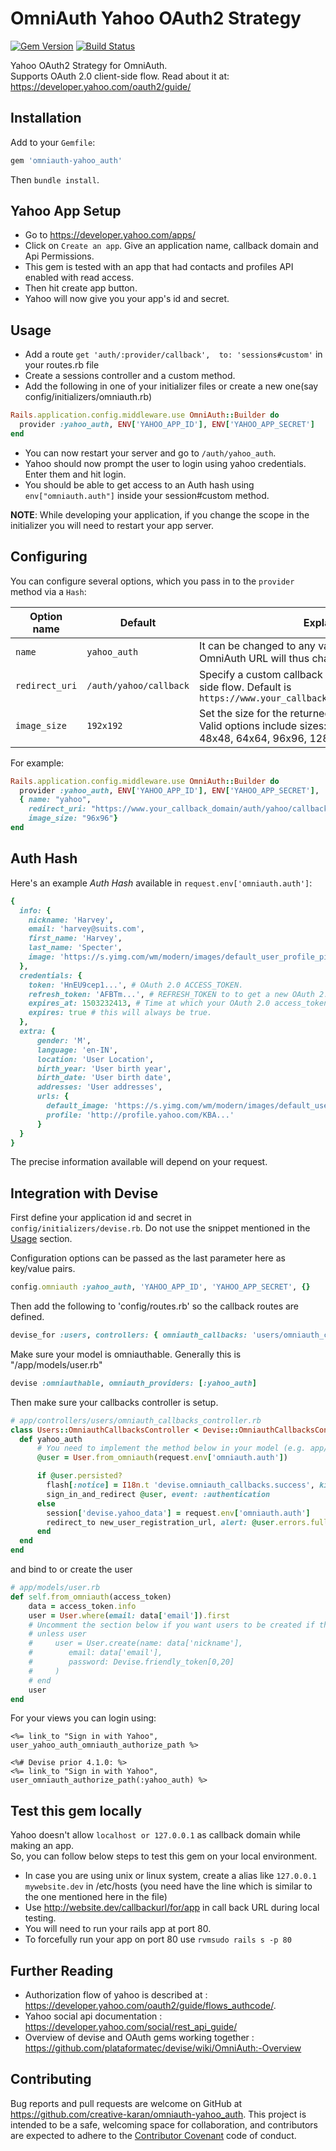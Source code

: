 # OmniAuth Yahoo OAuth2 Strategy
[![Gem Version](https://badge.fury.io/rb/omniauth-yahoo_auth.svg)](https://badge.fury.io/rb/omniauth-yahoo_auth)
[![Build Status](https://travis-ci.org/creative-karan/omniauth-yahoo_auth.svg?branch=master)](https://travis-ci.org/creative-karan/omniauth-yahoo_auth)

Yahoo OAuth2 Strategy for OmniAuth. <br>
Supports OAuth 2.0 client-side flow. Read about it at: https://developer.yahoo.com/oauth2/guide/

## Installation

Add to your `Gemfile`:

```ruby
gem 'omniauth-yahoo_auth'
```

Then `bundle install`.

## Yahoo App Setup
* Go to https://developer.yahoo.com/apps/
* Click on `Create an app`. Give an application name, callback domain and Api Permissions.
* This gem is tested with an app that had contacts and profiles API enabled with read access.
* Then hit create app button.
* Yahoo will now give you your app's id and secret.

## Usage

* Add a route `get 'auth/:provider/callback',  to: 'sessions#custom'` in your routes.rb file
* Create a sessions controller and a custom method.
* Add the following in one of your initializer files or create a new one(say config/initializers/omniauth.rb)
```ruby
Rails.application.config.middleware.use OmniAuth::Builder do
  provider :yahoo_auth, ENV['YAHOO_APP_ID'], ENV['YAHOO_APP_SECRET']
end
```
* You can now restart your server and go to `/auth/yahoo_auth`.
* Yahoo should now prompt the user to login using yahoo credentials. Enter them and hit login.
* You should be able to get access to an Auth hash using `env["omniauth.auth"]` inside your session#custom method.

**NOTE**: While developing your application, if you change the scope in the initializer you will need to restart your app server.

## Configuring

You can configure several options, which you pass in to the `provider` method via a `Hash`:

Option name | Default | Explanation
--- | --- | ---
`name` | `yahoo_auth` | It can be changed to any value, for example `yahoo`. The OmniAuth URL will thus change to /auth/yahoo .
`redirect_uri` | `/auth/yahoo/callback` | Specify a custom callback URL used during the server-side flow. Default is `https://www.your_callback_domain/auth/yahoo/callback`
`image_size` | `192x192` | Set the size for the returned image in the auth hash. Valid options include sizes: 16x16, 24x24, 32x32, 48x48, 64x64, 96x96, 128x128, 192x192

For example:

```ruby
Rails.application.config.middleware.use OmniAuth::Builder do
  provider :yahoo_auth, ENV['YAHOO_APP_ID'], ENV['YAHOO_APP_SECRET'],
  { name: "yahoo",
    redirect_uri: "https://www.your_callback_domain/auth/yahoo/callback",
    image_size: "96x96"}
end
```

## Auth Hash

Here's an example *Auth Hash* available in `request.env['omniauth.auth']`:

```ruby
{
  info: {
    nickname: 'Harvey',
    email: 'harvey@suits.com',
    first_name: 'Harvey',
    last_name: 'Specter',
    image: 'https://s.yimg.com/wm/modern/images/default_user_profile_pic_192.png',
  },
  credentials: {
    token: 'HnEU9cep1...', # OAuth 2.0 ACCESS_TOKEN.
    refresh_token: 'AFBTm...', # REFRESH_TOKEN to to get a new OAuth 2.0 access_token when the previous one expires.
    expires_at: 1503232413, # Time at which your OAuth 2.0 access_token expires.
    expires: true # this will always be true.
  },
  extra: {
      gender: 'M',
      language: 'en-IN',
      location: 'User Location',
      birth_year: 'User birth year',
      birth_date: 'User birth date',
      addresses: 'User addresses',
      urls: {
        default_image: 'https://s.yimg.com/wm/modern/images/default_user_profile_pic_192.png',
        profile: 'http://profile.yahoo.com/KBA...'
      }
  }
}
```

The precise information available will depend on your request.

## Integration with Devise

First define your application id and secret in `config/initializers/devise.rb`. Do not use the snippet mentioned in the [Usage](https://github.com/creative-karan/omniauth-yahoo_auth#usage) section.

Configuration options can be passed as the last parameter here as key/value pairs.

```ruby
config.omniauth :yahoo_auth, 'YAHOO_APP_ID', 'YAHOO_APP_SECRET', {}
```

Then add the following to 'config/routes.rb' so the callback routes are defined.

```ruby
devise_for :users, controllers: { omniauth_callbacks: 'users/omniauth_callbacks' }
```

Make sure your model is omniauthable. Generally this is "/app/models/user.rb"

```ruby
devise :omniauthable, omniauth_providers: [:yahoo_auth]
```

Then make sure your callbacks controller is setup.

```ruby
# app/controllers/users/omniauth_callbacks_controller.rb
class Users::OmniauthCallbacksController < Devise::OmniauthCallbacksController
  def yahoo_auth
      # You need to implement the method below in your model (e.g. app/models/user.rb)
      @user = User.from_omniauth(request.env['omniauth.auth'])

      if @user.persisted?
        flash[:notice] = I18n.t 'devise.omniauth_callbacks.success', kind: 'Yahoo'
        sign_in_and_redirect @user, event: :authentication
      else
        session['devise.yahoo_data'] = request.env['omniauth.auth']
        redirect_to new_user_registration_url, alert: @user.errors.full_messages.join("\n")
      end
  end
end
```

and bind to or create the user

```ruby
# app/models/user.rb
def self.from_omniauth(access_token)
    data = access_token.info
    user = User.where(email: data['email']).first
    # Uncomment the section below if you want users to be created if they don't exist
    # unless user
    #     user = User.create(name: data['nickname'],
    #        email: data['email'],
    #        password: Devise.friendly_token[0,20]
    #     )
    # end
    user
end
```

For your views you can login using:

```erb
<%= link_to "Sign in with Yahoo", user_yahoo_auth_omniauth_authorize_path %>

<%# Devise prior 4.1.0: %>
<%= link_to "Sign in with Yahoo", user_omniauth_authorize_path(:yahoo_auth) %>
```

## Test this gem locally
Yahoo doesn't allow `localhost or 127.0.0.1` as callback domain while making an app. <br>
So, you can follow below steps to test this gem on your local environment.

* In case you are using unix or linux system, create a alias like `127.0.0.1 mywebsite.dev` in /etc/hosts
 (you need have the line which is similar to the one mentioned here in the file)
* Use http://website.dev/callbackurl/for/app in call back URL during local testing.
* You will need to run your rails app at port 80.
* To forcefully run your app on port 80 use `rvmsudo rails s -p 80`

## Further Reading
* Authorization flow of yahoo is described at : https://developer.yahoo.com/oauth2/guide/flows_authcode/.
* Yahoo social api documentation : https://developer.yahoo.com/social/rest_api_guide/
* Overview of devise and OAuth gems working together : https://github.com/plataformatec/devise/wiki/OmniAuth:-Overview

## Contributing

Bug reports and pull requests are welcome on GitHub at https://github.com/creative-karan/omniauth-yahoo_auth. This project is intended to be a safe, welcoming space for collaboration, and contributors are expected to adhere to the [Contributor Covenant](http://contributor-covenant.org) code of conduct.

